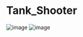 # Tank_Shooter
![image](https://user-images.githubusercontent.com/58792734/146576562-dfc7e609-0cdd-419e-8a2f-757c96084485.png)
![image](https://user-images.githubusercontent.com/58792734/146576629-9eb4f68c-4f82-465b-bd94-5a51d5987165.png)
